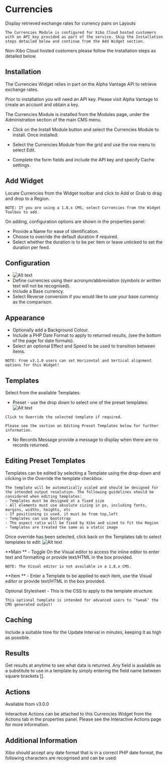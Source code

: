 # Currencies

Display retrieved exchange rates for currency pairs on Layouts

```
The Currencies Module is configured for Xibo Cloud hosted customers with an API key provided as part of the service. Skip the Installation steps detailed below and continue from the Add Widget section.
```

Non-Xibo Cloud hosted customers please follow the Installation steps as detailed below.

## Installation

The Currencies Widget relies in part on the Alpha Vantage API to retrieve exchange rates.

Prior to installation you will need an API key. Please visit Alpha Vantage to create an account and obtain a key.

The Currencies Module is installed from the Modules page, under the Administration section of the main CMS menu.

- Click on the Install Module button and select the Currencies Module to install.
  Once installed:

- Select the Currencies Module from the grid and use the row menu to select Edit.
- Complete the form fields and include the API key and specify Cache settings.

## Add Widget

Locate Currencies from the Widget toolbar and click to Add or Grab to drag and drop to a Region.

```
NOTE: If you are using a 1.8.x CMS, select Currencies from the Widget Toolbox to add.
```

On adding, configuration options are shown in the properties panel:

- Provide a Name for ease of identification.
- Choose to override the default duration if required.
- Select whether the duration is to be per item or leave unticked to set the duration per feed.

## Configuration

- ![Alt text](currency3.png)
- Define currencies using their acronym/abbreviation (symbols or written text will not be recognised).
- Include a Base currency.
- Select Reverse conversion if you would like to use your base currency as the comparison.

## Appearance

- Optionally add a Background Colour.
- Include a PHP Date Format to apply to returned results, (see the bottom of the page for date formats).
- Select an optional Effect and Speed to be used to transition between items.

```
NOTE: From v3.1.0 users can set Horizontal and Vertical alignment options for this Widget!
```

## Templates

Select from the available Templates:

- Preset - use the drop down to select one of the preset templates:
  ![Alt text](currency4.png)

```
Click to Override the selected template if required.

Please see the section on Editing Preset Templates below for further information.

```

- No Records Message provide a message to display when there are no records returned.

## Editing Preset Templates

Templates can be edited by selecting a Template using the drop-down and clicking in the Override the template checkbox.

```
The template will be automatically scaled and should be designed for the intended output resolution. The following guidelines should be considered when editing templates:
- Templates must be designed at a fixed size
- All elements must use absolute sizing in px, including fonts, margins, widths, heights, etc
- If positioning is used, it must be from top,left
- Templates can use bootstrap
- The aspect ratio will be fixed by Xibo and sized to fit the Region
- Templates are treated the same as a static image
```

Once override has been selected, click back on the Templates tab to select templates to edit:
![Alt text](currency5.png)

**Main ** - Toggle On the Visual editor to access the inline editor to enter text and formatting or provide text/HTML in the box provided.

```
NOTE: The Visual editor is not available in a 1.8.x CMS.
```

**Item ** - Enter a Template to be applied to each item, use the Visual editor or provide text/HTML in the box provided.

Optional Stylesheet - This is the CSS to apply to the template structure.

```
This optional template is intended for advanced users to ‘tweak’ the CMS generated output!
```

## Caching

Include a suitable time for the Update Interval in minutes, keeping it as high as possible.

## Results

Get results at anytime to see what data is returned. Any field is available as a substitute to use in a template by simply entering the field name between square brackets [].

## Actions

Available from v3.0.0

Interactive Actions can be attached to this Currencies Widget from the Actions tab in the properties panel. Please see the Interactive Actions page for more information.

## Additional Information

Xibo should accept any date format that is in a correct PHP date format, the following characters are recognised and can be used:

<!-- table required -->
